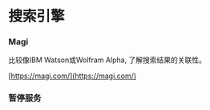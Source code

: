 # 搜索引擎

###  **Magi**

 比较像IBM Watson或Wolfram Alpha, 了解搜索结果的关联性。

[https://magi.com/](https://magi.com/)





### 暂停服务

 ~~~多吉搜索~~

